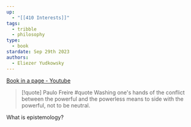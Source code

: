 ```yaml
---
up:
  - "[[410 Interests]]"
tags:
  - tribble
  - philosophy
type:
  - book
stardate: Sep 29th 2023
authors:
  - Eliezer Yudkowsky
---
```


[Book in a page - Youtube](https://www.youtube.com/watch?v=yy4b6geeQSY)


> [!quote] Paulo Freire #quote
> Washing one's hands of the conflict between the powerful and the powerless means to side with the powerful, not to be neutral.


What is epistemology?
